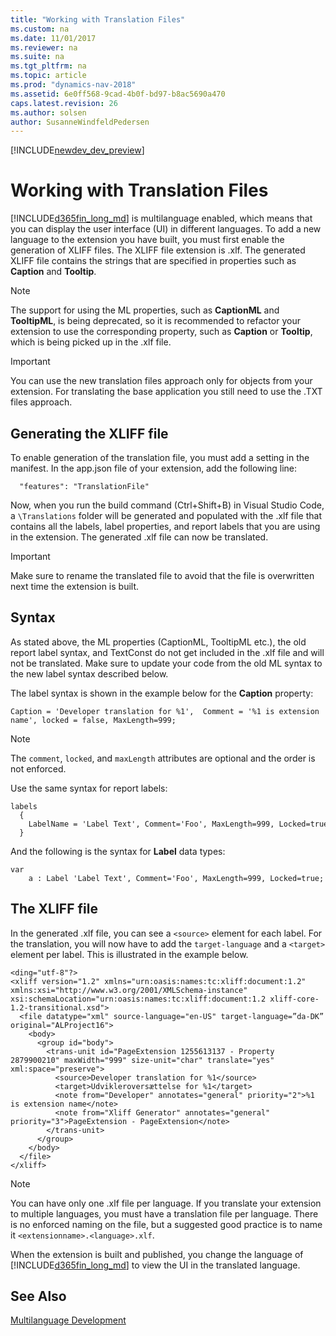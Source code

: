 ```yaml
---
title: "Working with Translation Files"
ms.custom: na
ms.date: 11/01/2017
ms.reviewer: na
ms.suite: na
ms.tgt_pltfrm: na
ms.topic: article
ms.prod: "dynamics-nav-2018"
ms.assetid: 6e0ff568-9cad-4b0f-bd97-b8ac5690a470
caps.latest.revision: 26
ms.author: solsen
author: SusanneWindfeldPedersen
---
```


[!INCLUDE[newdev_dev_preview](includes/newdev_dev_preview.md)]

# Working with Translation Files
[!INCLUDE[d365fin_long_md](includes/d365fin_long_md.md)] is multilanguage enabled, which means that you can display the user interface (UI) in different languages. To add a new language to the extension you have built, you must first enable the generation of XLIFF files. The XLIFF file extension is .xlf. The generated XLIFF file contains the strings that are specified in properties such as **Caption** and **Tooltip**.

> [!NOTE] 
> The support for using the ML properties, such as **CaptionML** and **TooltipML**, is being deprecated, so it is recommended to refactor your extension to use the corresponding property, such as **Caption** or **Tooltip**, which is being picked up in the .xlf file.

> [!IMPORTANT]
> You can use the new translation files approach only for objects from your extension. For translating the base application you still need to use the .TXT files approach.

## Generating the XLIFF file
To enable generation of the translation file, you must add a setting in the manifest. In the app.json file of your extension, add the following line:

```
  "features": "TranslationFile"
```

Now, when you run the build command (Ctrl+Shift+B) in Visual Studio Code, a `\Translations` folder will be generated and populated with the .xlf file that contains all the labels, label properties, and report labels that you are using in the extension. The generated .xlf file can now be translated.

> [!IMPORTANT]
> Make sure to rename the translated file to avoid that the file is overwritten next time the extension is built.

## Syntax
As stated above, the ML properties (CaptionML, TooltipML etc.), the old report label syntax, and TextConst do not get included in the .xlf file and will not be translated. Make sure to update your code from the old ML syntax to the new label syntax described below. 

The label syntax is shown in the example below for the **Caption** property: 

```
Caption = 'Developer translation for %1',  Comment = '%1 is extension name', locked = false, MaxLength=999; 
```
> [!NOTE]
> The `comment`, `locked`, and `maxLength` attributes are optional and the order is not enforced. 

Use the same syntax for report labels:  

```
labels
  {
    LabelName = 'Label Text', Comment='Foo', MaxLength=999, Locked=true;
  } 
```

And the following is the syntax for **Label** data types:

```
var
    a : Label 'Label Text', Comment='Foo', MaxLength=999, Locked=true;
```


## The XLIFF file
In the generated .xlf file, you can see a `<source>` element for each label. For the translation, you will now have to add the `target-language` and a `<target>` element per label. This is illustrated in the example below.

```
<ding="utf-8"?>
<xliff version="1.2" xmlns="urn:oasis:names:tc:xliff:document:1.2" xmlns:xsi="http://www.w3.org/2001/XMLSchema-instance" xsi:schemaLocation="urn:oasis:names:tc:xliff:document:1.2 xliff-core-1.2-transitional.xsd">
  <file datatype="xml" source-language="en-US" target-language=”da-DK” original="ALProject16">
    <body>
      <group id="body">
        <trans-unit id="PageExtension 1255613137 - Property 2879900210" maxWidth="999" size-unit="char" translate="yes" xml:space="preserve">
          <source>Developer translation for %1</source>
          <target>Udvikleroversættelse for %1</target>
          <note from="Developer" annotates="general" priority="2">%1 is extension name</note>
          <note from="Xliff Generator" annotates="general" priority="3">PageExtension - PageExtension</note>
        </trans-unit>
      </group>
    </body>
  </file>
</xliff>
```

> [!NOTE]
> You can have only one .xlf file per language. If you translate your extension to multiple languages, you must have a translation file per language. There is no enforced naming on the file, but a suggested good practice is to name it `<extensionname>.<language>.xlf`.

When the extension is built and published, you change the language of [!INCLUDE[d365fin_long_md](includes/d365fin_long_md.md)] to view the UI in the translated language. 

## See Also
[Multilanguage Development](devenv-multilanguage-development.md)  